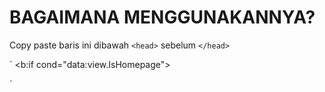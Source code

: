 # BAGAIMANA MENGGUNAKANNYA?

Copy paste baris ini dibawah `<head>` sebelum `</head>`

`
<b:if cond="data:view.IsHomepage">
  <link href="" rel="stylesheet" />
</b:if>
`